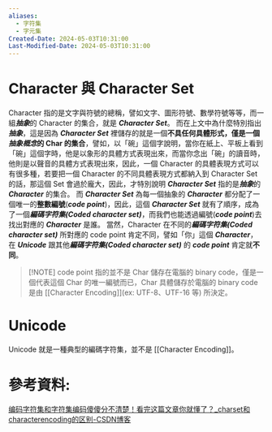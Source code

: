 ```yaml
---
aliases:
  - 字符集
  - 字元集
Created-Date: 2024-05-03T10:31:00
Last-Modified-Date: 2024-05-03T10:31:00
---
```

# Character 與 Character Set
Character 指的是文字與符號的總稱，譬如文字、圖形符號、數學符號等等，而一組***抽象***的 Character 的集合，就是 ***Character Set***。
而在上文中為什麼特別指出***抽象***，這是因為 ***Character Set*** 裡儲存的就是一個**不具任何具體形式，僅是一個*抽象概念*的 Char 的集合**，譬如，以「碗」這個字說明，當你在紙上、平板上看到「碗」這個字時，他是以象形的具體方式表現出來，而當你念出「碗」的讀音時，他則是以聲音的具體方式表現出來，因此，一個 Character 的具體表現方式可以有很多種，若要把一個 Character 的不同具體表現方式都納入到 Character Set 的話，那這個 Set 會過於龐大，因此，才特別說明 ***Character Set*** 指的是***抽象***的 ***Character*** 的集合。
而 ***Character Set*** 為每一個抽象的 ***Character*** 都分配了一個唯一的**整數編號**(***code point***)，因此，這個 ***Character Set*** 就有了順序，成為了一個***編碼字符集(Coded character set)***，而我們也能透過編號(***code point***)去找出對應的 ***Character*** 是誰。 
當然，Character 在不同的***編碼字符集(Coded character set)*** 所對應的  code point 肯定不同，譬如「你」這個 ***Character***，在 ***Unicode*** 跟其他***編碼字符集(Coded character set)*** 的 ***code point*** 肯定就**不同**。
>[!NOTE] code point 指的並不是 Char 儲存在電腦的 binary code，僅是一個代表這個 Char 的唯一編號而已，Char 具體儲存於電腦的 binary code 是由 [[Character Encoding]](ex: UTF-8、UTF-16 等) 所決定。

# Unicode
Unicode 就是一種典型的編碼字符集，並不是 [[Character Encoding]]。
# 參考資料:
[编码字符集和字符集编码傻傻分不清楚！看完这篇文章你就懂了？_charset和characterencoding的区别-CSDN博客](https://blog.csdn.net/chuixue24/article/details/130348165)